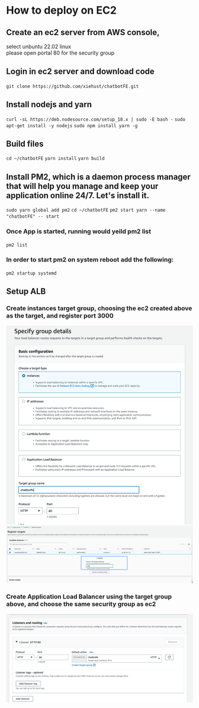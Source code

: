 # How to deploy on EC2  
## Create an ec2 server from AWS console,
select unbuntu 22.02 linux  
please open portal 80 for the security group
## Login in ec2 server and download code  
`git clone https://github.com/xiehust/chatbotFE.git`

## Install nodejs and yarn
`curl -sL https://deb.nodesource.com/setup_18.x | sudo -E bash -`
`sudo apt-get install -y nodejs`
`sudo npm install yarn -g`

## Build files  
`cd ~/chatbotFE`
`yarn install`
`yarn build`

## Install PM2, which is a daemon process manager that will help you manage and keep your application online 24/7. Let's install it.  
`sudo yarn global add pm2`
`cd ~/chatbotFE`
`pm2 start yarn --name "chatbotFE" -- start`
### Once App is started, running would yeild pm2 list  
`pm2 list`
### In order to start pm2 on system reboot add the following:  
`pm2 startup systemd`  

## Setup ALB  
### Create instances target group, choosing the ec2 created above as the target, and register port 3000 
![Alt text](image.png)  
![Alt text](image-3.png)
### Create Application Load Balancer using the target group above, and choose the same security group as ec2
![Alt text](image-2.png)